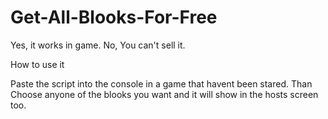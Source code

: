 # Get-All-Blooks-For-Free
Yes, it works in game. No, You can't sell it.

How to use it

Paste the script into the console in a game that havent been stared. Than Choose anyone of the blooks you want and it will show in the hosts screen too.
